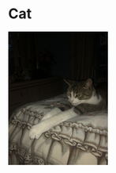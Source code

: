 # Cat
<img src="https://raw.githubusercontent.com/Zmwang622/zmwang622/master/IMG_5591.jpg" width = "40%">

